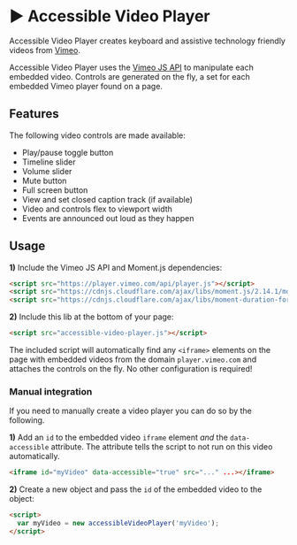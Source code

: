# ▶️ Accessible Video Player

Accessible Video Player creates keyboard and assistive technology friendly videos from [Vimeo](https://vimeo.com/).

Accessible Video Player uses the [Vimeo JS API](https://github.com/vimeo/player.js) to manipulate each embedded video. Controls are generated on the fly, a set for each embedded Vimeo player found on a page.

## Features

The following video controls are made available:

- Play/pause toggle button
- Timeline slider
- Volume slider
- Mute button
- Full screen button
- View and set closed caption track (if available)
- Video and controls flex to viewport width
- Events are announced out loud as they happen

## Usage

**1)** Include the Vimeo JS API and Moment.js dependencies:

```html
<script src="https://player.vimeo.com/api/player.js"></script>
<script src="https://cdnjs.cloudflare.com/ajax/libs/moment.js/2.14.1/moment.min.js"></script>
<script src="https://cdnjs.cloudflare.com/ajax/libs/moment-duration-format/1.3.0/moment-duration-format.min.js"></script>
```

**2)** Include this lib at the bottom of your page:

```html
<script src="accessible-video-player.js"></script>
```

The included script will automatically find any `<iframe>` elements on the page with embedded videos from the domain `player.vimeo.com` and attaches the controls on the fly. No other configuration is required!

### Manual integration

If you need to manually create a video player you can do so by the following.

**1)** Add an `id` to the embedded video `iframe` element _and_ the `data-accessible` attribute. The attribute tells the script to not run on this video automatically.

```html
<iframe id="myVideo" data-accessible="true" src="..." ...></iframe>
```

**2)** Create a new object and pass the `id` of the embedded video to the object:

```html
<script>
  var myVideo = new accessibleVideoPlayer('myVideo');
</script>
```
